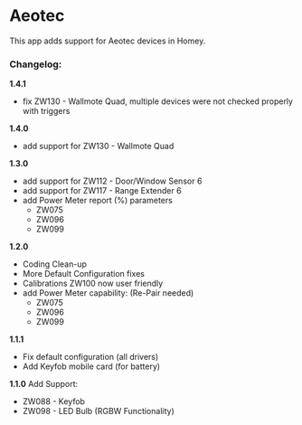 # Aeotec

This app adds support for Aeotec devices in Homey.

### Changelog:
**1.4.1**
* fix ZW130 - Wallmote Quad, multiple devices were not checked properly with triggers

**1.4.0**
* add support for ZW130 - Wallmote Quad

**1.3.0**
* add support for ZW112 - Door/Window Sensor 6
* add support for ZW117 - Range Extender 6
* add Power Meter report (%) parameters
  - ZW075
  - ZW096
  - ZW099

**1.2.0**
* Coding Clean-up
* More Default Configuration fixes
* Calibrations ZW100 now user friendly
* add Power Meter capability: (Re-Pair needed)
  - ZW075
  - ZW096
  - ZW099

**1.1.1**
* Fix default configuration (all drivers)
* Add Keyfob mobile card (for battery)

**1.1.0**
Add Support:
* ZW088 - Keyfob
* ZW098 - LED Bulb (RGBW Functionality)
